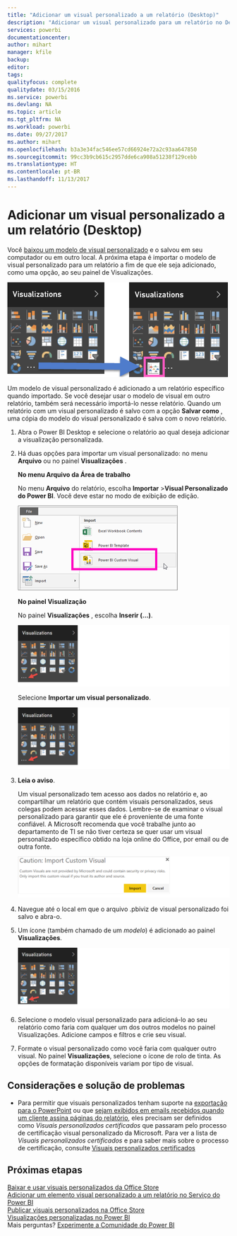 ```yaml
---
title: "Adicionar um visual personalizado a um relatório (Desktop)"
description: "Adicionar um visual personalizado para um relatório no Desktop"
services: powerbi
documentationcenter: 
author: mihart
manager: kfile
backup: 
editor: 
tags: 
qualityfocus: complete
qualitydate: 03/15/2016
ms.service: powerbi
ms.devlang: NA
ms.topic: article
ms.tgt_pltfrm: NA
ms.workload: powerbi
ms.date: 09/27/2017
ms.author: mihart
ms.openlocfilehash: b3a3e34fac546ee57cd66924e72a2c93aa647850
ms.sourcegitcommit: 99cc3b9cb615c2957dde6ca908a51238f129cebb
ms.translationtype: HT
ms.contentlocale: pt-BR
ms.lasthandoff: 11/13/2017
---
```

# <a name="add-a-custom-visual-to-a-report-desktop"></a>Adicionar um visual personalizado a um relatório (Desktop)
Você [baixou um modelo de visual personalizado](service-custom-visuals-office-store.md) e o salvou em seu computador ou em outro local.  A próxima etapa é importar o modelo de visual personalizado para um relatório a fim de que ele seja adicionado, como uma opção, ao seu painel de Visualizações.

![](media/power-bi-custom-visuals-use/pbi-custom-viz-icon.png)

Um modelo de visual personalizado é adicionado a um relatório específico quando importado. Se você desejar usar o modelo de visual em outro relatório, também será necessário importá-lo nesse relatório. Quando um relatório com um visual personalizado é salvo com a opção **Salvar como** , uma cópia do modelo do visual personalizado é salva com o novo relatório.

1. Abra o Power BI Desktop e selecione o relatório ao qual deseja adicionar a visualização personalizada.   
2. Há duas opções para importar um visual personalizado: no menu **Arquivo** ou no painel **Visualizações** .
   
    **No menu Arquivo da Área de trabalho**
   
    No menu **Arquivo** do relatório, escolha **Importar** &gt;**Visual Personalizado do Power BI**. Você deve estar no modo de exibição de edição.    
   
      ![](media/power-bi-custom-visuals-use/power-bi-import.png)
   
    **No painel Visualização**
   
    No painel **Visualizações** , escolha **Inserir (…)**.    
   
      ![](media/power-bi-custom-visuals-use/insertpane.png)
   
    Selecione **Importar um visual personalizado**.  
   
      ![](media/power-bi-custom-visuals-use/insertpane.png)
3. **Leia o aviso**.
   
    Um visual personalizado tem acesso aos dados no relatório e, ao compartilhar um relatório que contém visuais personalizados, seus colegas podem acessar esses dados. Lembre-se de examinar o visual personalizado para garantir que ele é proveniente de uma fonte confiável. A Microsoft recomenda que você trabalhe junto ao departamento de TI se não tiver certeza se quer usar um visual personalizado específico obtido na loja online do Office, por email ou de outra fonte.
   
    ![](media/power-bi-custom-visuals-use/caution.png)
4. Navegue até o local em que o arquivo .pbiviz de visual personalizado foi salvo e abra-o.
5. Um ícone (também chamado de um *modelo*) é adicionado ao painel **Visualizações**.
   
    ![](media/power-bi-custom-visuals-use/visualuse.png)
6. Selecione o modelo visual personalizado para adicioná-lo ao seu relatório como faria com qualquer um dos outros modelos no painel Visualizações. Adicione campos e filtros e crie seu visual.
7. Formate o visual personalizado como você faria com qualquer outro visual.  No painel **Visualizações**, selecione o ícone de rolo de tinta. As opções de formatação disponíveis variam por tipo de visual.

## <a name="considerations-and-troubleshooting"></a>Considerações e solução de problemas
* Para permitir que visuais personalizados tenham suporte na [exportação para o PowerPoint](service-publish-to-powerpoint.md) ou que [sejam exibidos em emails recebidos quando um cliente assina páginas do relatório](service-report-subscribe.md), eles precisam ser definidos como *Visuais personalizados certificados* que passaram pelo processo de certificação visual personalizado da Microsoft.  Para ver a lista de *Visuais personalizados certificados* e para saber mais sobre o processo de certificação, consulte [Visuais personalizados certificados](power-bi-custom-visuals-certified.md)

## <a name="next-steps"></a>Próximas etapas
[Baixar e usar visuais personalizados da Office Store](service-custom-visuals-office-store.md)  
[Adicionar um elemento visual personalizado a um relatório no Serviço do Power BI](power-bi-report-add-custom-visual.md)  
[Publicar visuais personalizados na Office Store](developer/office-store.md)  
[Visualizações personalizadas no Power BI](power-bi-custom-visuals.md)  
Mais perguntas? [Experimente a Comunidade do Power BI](http://community.powerbi.com/)

